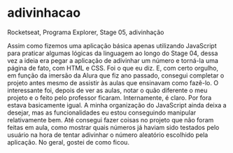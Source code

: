 # adivinhacao
Rocketseat, Programa Explorer, Stage 05, adivinhação

Assim como fizemos uma aplicação básica apenas utilizando JavaScript para praticar algumas lógicas da linguagem ao longo do Stage 04, dessa vez a ideia era pegar a aplicação de adivinhar um número e torná-la uma página de fato, com HTML e CSS. Foi o que eu diz. E, com certo orgulho, em função da imersão da Alura que fiz ano passado, consegui completar o projeto antes mesmo de assistir às aulas que ensinavam como fazê-lo. O interessante foi, depois de ver as aulas, notar o quão diferente o meu projeto e o feito pelo professor ficaram. Internamente, é claro. Por fora estava basicamente igual. A minha organização do JavaScript ainda deixa a desejar, mas as funcionalidades eu estou conseguindo manipular relativamente bem. Até consegui fazer coisas no projeto que não foram feitas em aula, como mostrar quais números já haviam sido testados pelo usuário na hora de tentar adivinhar o número aleatório escolhido pela aplicação. No geral, gostei de como ficou.
